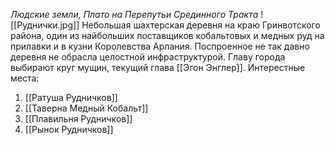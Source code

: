 *Людские земли, Плато на Перепутьи Срединного Тракта*
![[Руднички.jpg]]
Небольшая шахтерская деревня на краю Гринвотского района, один из найбольших поставщиков кобальтовых и медных руд на прилавки и в кузни Королевства Арлания. Поспроенное не так давно деревня не обрасла целостной инфраструктурой. Главу города выбирают круг мущин, текущий глава [[Эгон Энглер]]. 
Интерестные места: 
1. [[Ратуша Рудничков]]
2. [[Таверна Медный Кобальт]]
3. [[Плавильня Рудничков]]
4. [[Рынок Рудничков]]